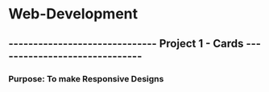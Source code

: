 # Web-Development

## ------------------------------ Project 1 - Cards ------------------------------
### Purpose: To make Responsive Designs
